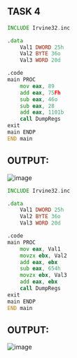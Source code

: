 ## TASK 4

```asm
INCLUDE Irvine32.inc

.data
	Val1 DWORD 25h
	Val2 BYTE 36o
	Val3 WORD 20d

.code
main PROC
	mov eax, 89
	add eax, 75Fh
	sub eax, 46o
	sub eax, 28
	add eax, 1101b
	call DumpRegs
exit
main ENDP
END main
```

## OUTPUT:
![image](https://github.com/user-attachments/assets/5e63fb5d-0324-439a-97e9-d29461f07430)


```asm
INCLUDE Irvine32.inc

.data
	Val1 DWORD 25h
	Val2 BYTE 36o
	Val3 WORD 20d

.code
main PROC
	mov eax, Val1
	movzx ebx, Val2
	add eax, ebx
	sub eax, 654h
	movzx ebx, Val3
	add eax, ebx
	call DumpRegs
exit
main ENDP
END main
```

## OUTPUT:
![image](https://github.com/user-attachments/assets/5eb86559-77d3-434b-91d9-6581b89ef812)
